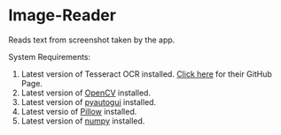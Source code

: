 # Image-Reader
Reads text from screenshot taken by the app.

System Requirements:
1. Latest version of Tesseract OCR installed. <a href="https://github.com/tesseract-ocr/tesseract">Click here</a> for their GitHub Page.
2. Latest version of <a href="https://pypi.org/project/opencv-python/">OpenCV</a> installed.
3. Latest version of <a href="https://pypi.org/project/PyAutoGUI/">pyautogui</a> installed.
4. Latest versio of <a href="https://pypi.org/project/Pillow/">Pillow</a> installed.
5. Latest version of <a href="https://pypi.org/project/numpy/">numpy</a> installed.
